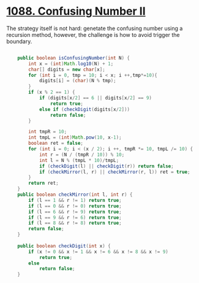 # [1088. Confusing Number II](https://leetcode.com/problems/confusing-number-ii/)

The strategy itself is not hard: genetate the confusing number using a recursion method, however, the challenge is how to avoid trigger the boundary.

```java

    public boolean isConfusingNumber(int N) {
        int x = (int)Math.log10(N) + 1;
        char[] digits = new char[x];
        for (int i = 0, tmp = 10; i < x; i ++,tmp*=10){
            digits[i] = (char)(N % tmp);
        }
        if (x % 2 == 1) {
            if (digits[x/2] == 6 || digits[x/2] == 9) 
                return true;
            else if (checkDigit(digits[x/2]))
                return false;
        }

        int tmpR = 10;
        int tmpL = (int)Math.pow(10, x-1);
        boolean ret = false;
        for (int i = 0; i < (x / 2); i ++, tmpR *= 10, tmpL /= 10) {
            int r = (N / (tmpR / 10)) % 10;
            int l = N % (tmpL * 10)/tmpL;
            if (checkDigit(l) || checkDigit(r)) return false;
            if (checkMirror(l, r) || checkMirror(r, l)) ret = true;
        }
        return ret;
    }
    public boolean checkMirror(int l, int r) {
        if (l == 1 && r != 1) return true;
        if (l == 0 && r != 0) return true;
        if (l == 6 && r != 9) return true;
        if (l == 9 && r != 6) return true;
        if (l == 8 && r != 8) return true;
        return false;
    }
    
    public boolean checkDigit(int x) {
        if (x != 0 && x != 1 && x != 6 && x != 8 && x != 9) 
            return true;
        else
            return false;
    }
    
```